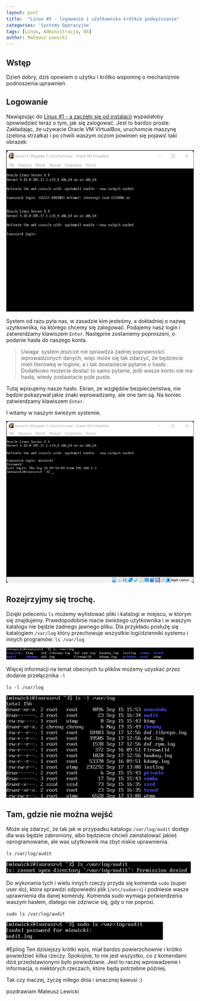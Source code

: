 ```yaml
---
layout: post
title:  "Linux #3 - logowanie i użytkownika krótkie podwyższanie"
categories: 'Systemy Operacyjne'
tags: [Linux, Administracja, OS]
author: Mateusz Lewicki
---
```

## Wstęp
Dzień dobry, dziś opowiem o użytku i krótko wspomnę o mechanizmie podnoszenia uprawnień.

## Logowanie
Nawiązując do [Linux #1 - a zaczęło się od instalacji](https://mateuszlewicki.pl/systemy/operacyjne/2021/linux1.html) wypadałoby opowiedzieć teraz o tym, jak się zalogować. Jest to bardzo proste. Zakładając, że używacie Oracle VM VirtualBox, uruchomcie maszynę (zielona strzałka) i po chwili waszym oczom powinien się pojawić taki obrazek:

![users1](/assets/images/l3/u1.png)

System od razu pyta nas, w zasadzie kim jesteśmy, a dokładniej o nazwę użytkownika, na którego chcemy się zalogować.
Podajemy nasz login i zatwierdzamy klawiszem `Enter`. Następnie zostaniemy poproszeni, o podanie hasła do naszego konta.
> Uwaga: system jeszcze nie sprawdza żadnej poprawności wprowadzonych danych, więc może się tak zdarzyć, że będziecie mieli literówkę w loginie, a i tak dostaniecie pytanie o hasło. Dodatkowo możecie dostać to samo pytanie, jeśli wasze konto nie ma hasła, wtedy zostawiacie pole puste.

Tutaj wpisujemy nasze hasło. Ekran, ze względów bezpieczeństwa, nie będzie pokazywał jakie znaki wprowadzamy, ale one tam są. Na koniec zatwierdzamy klawiszem `Enter`.

I witamy w naszym świeżym systemie.

![users2](/assets/images/l3/u2.png)

## Rozejrzyjmy się trochę.
Dzięki poleceniu `ls` możemy wylistować pliki i katalogi w miejscu, w którym się znajdujemy. Prawdopodobnie macie świeżego użytkownika i w waszym katalogu nie będzie żadnego jawnego pliku.
Dla przykładu posłużę się katalogiem `/var/log` który przechowuje wszystkie logi/dzienniki systemu i innych programów:
`ls /var/log`

![users3](/assets/images/l3/u3.png)

Więcej informacji na temat obecnych tu plików możemy uzyskać przez dodanie przełącznika `-l`

`ls -l /var/log`

![users4](/assets/images/l3/u4.png)

## Tam, gdzie nie można wejść
Może się zdarzyć, że tak jak w przypadku katalogu `/var/log/audit` dostęp dla was będzie zabroniony, albo będziecie chcieli zainstalować jakieś oprogramowanie, ale was użytkownik ma zbyt niskie uprawnienia.

 `ls /var/log/audit`

![users5](/assets/images/l3/u5.png)

Do wykonania tych i wielu innych rzeczy przyda się komenda `sudo` (super user do), która sprawdzi odpowiedni plik (`/etc/sudoers`) i podniesie wasze uprawnienia dla danej komendy.
Komenda sudo wymaga potwierdzenia waszym hasłem, dlatego nie zdziwcie się, gdy o nie poprosi.

 `sudo ls /var/log/audit`

![users6](/assets/images/l3/u6.png)

#Epilog
Ten dzisiejszy krótki wpis, miał bardzo powierzchownie i krótko powiedzieć kilka rzeczy. Spokojnie, to nie jest wszystko, co z komendami dziś przedstawionymi było powiedziane. Jest to raczej wprowadzenie i informacja, o niektórych rzeczach, które będą potrzebne później.

Tak czy inaczej, życzę miłego dnia i smacznej kawusi :)

pozdrawiam
Mateusz Lewicki